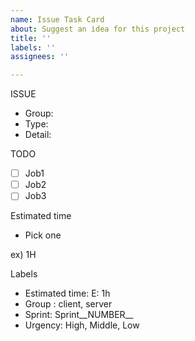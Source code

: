 ```yaml
---
name: Issue Task Card
about: Suggest an idea for this project
title: ''
labels: ''
assignees: ''

---
```


ISSUE

- Group: 
- Type: 
- Detail:

TODO
-[ ] Job1
-[ ] Job2
-[ ] Job3

Estimated time
- Pick one

ex) 1H

Labels

- Estimated time: E: 1h
- Group : client, server
- Sprint: Sprint__NUMBER__
- Urgency: High, Middle, Low
